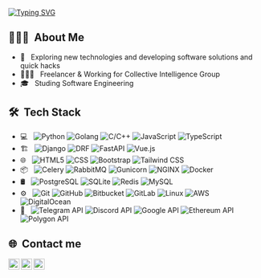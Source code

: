 
[![Typing SVG](https://readme-typing-svg.demolab.com?font=Fira+Code&size=35&pause=1000&vCenter=true&width=435&lines=hey+there+%F0%9F%91%8B;hows+it+goin%3F)](https://git.io/typing-svg)

## 👨🏻‍💻 &nbsp;About Me 

- 🤔 &nbsp; Exploring new technologies and developing software solutions and quick hacks
- 👨🏻‍💻 &nbsp; Freelancer & Working for Collective Intelligence Group
- 🎓 &nbsp; Studing Software Engineering


## 🛠 &nbsp;Tech Stack

- 💻 &nbsp;
  ![Python](https://img.shields.io/badge/-Python-333333?style=flat&logo=python)
  ![Golang](https://img.shields.io/badge/-GOLang-333333?style=flat&logo=go)
  ![C/C++](https://img.shields.io/badge/-C/C++-333333?style=flat&logo=C%2B%2B&logoColor=00599C)
  ![JavaScript](https://img.shields.io/badge/-JavaScript-333333?style=flat&logo=javascript)
  ![TypeScript](https://img.shields.io/badge/-TypeScript-333333?style=flat&logo=typescript)
- 🏗 &nbsp;
  ![Django](https://img.shields.io/badge/-Django-333333?style=flat&logo=django)
  ![DRF](https://img.shields.io/badge/DRF-333333?style=flat&logo=django)
  ![FastAPI](https://img.shields.io/badge/-FastAPI-333333?style=flat&logo=fastapi)
  ![Vue.js](https://img.shields.io/badge/-Vue.js-333333?style=flat&logo=vue.js)
- 🌐 &nbsp;
  ![HTML5](https://img.shields.io/badge/-HTML5-333333?style=flat&logo=HTML5)
  ![CSS](https://img.shields.io/badge/-CSS-333333?style=flat&logo=CSS3&logoColor=1572B6)
  ![Bootstrap](https://img.shields.io/badge/-Bootstrap-333333?style=flat&logo=bootstrap&logoColor=1572B6)
  ![Tailwind CSS](https://img.shields.io/badge/-Tailwind%20CSS-333333?style=flat&logo=tailwindcss)
- 📦 &nbsp;
  ![Celery](https://img.shields.io/badge/-Celery-333333?style=flat&logo=celery&logoColor=2cf26b)
  ![RabbitMQ](https://img.shields.io/badge/-RabbitMQ-333333?style=flat&logo=rabbitmq)
  ![Gunicorn](https://img.shields.io/badge/-Gunicorn-333333?style=flat&logo=gunicorn)
  ![NGINX](https://img.shields.io/badge/-NGINX-333333?style=flat&logo=nginx&logoColor=1cb028)
  ![Docker](https://img.shields.io/badge/-Docker-333333?style=flat&logo=docker)
- 🛢 &nbsp;
  ![PostgreSQL](https://img.shields.io/badge/-PostgreSQL-333333?style=flat&logo=PostgreSQL)
  ![SQLite](https://img.shields.io/badge/-SQLite-333333?style=flat&logo=sqlite)
  ![Redis](https://img.shields.io/badge/-Redis-333333?style=flat&logo=Redis)
  ![MySQL](https://img.shields.io/badge/-MySQL-333333?style=flat&logo=mysql)
- ⚙️ &nbsp;
  ![Git](https://img.shields.io/badge/-Git-333333?style=flat&logo=git)
  ![GitHub](https://img.shields.io/badge/-GitHub-333333?style=flat&logo=github)
  ![Bitbucket](https://img.shields.io/badge/-Bitbucket-333333?style=flat&logo=bitbucket&logoColor=3da5f5)
  ![GitLab](https://img.shields.io/badge/-GitLab-333333?style=flat&logo=gitlab)
  ![Linux](https://img.shields.io/badge/-Linux-333333?style=flat&logo=Linux)
  ![AWS](https://img.shields.io/badge/-AWS-333333?style=flat&logo=amazon)
  ![DigitalOcean](https://img.shields.io/badge/-DigitalOcean-333333?style=flat&logo=digitalocean)
- 📨 &nbsp;
  ![Telegram API](https://img.shields.io/badge/-Telegram%20API-333333?style=flat&logo=telegram)
  ![Discord API](https://img.shields.io/badge/-Discord%20API-333333?style=flat&logo=discord)
  ![Google API](https://img.shields.io/badge/-Google%20API-333333?style=flat&logo=google)
  ![Ethereum API](https://img.shields.io/badge/-Ethereum%20API-333333?style=flat&logo=ethereum)
  ![Polygon API](https://img.shields.io/badge/-Polygon%20API-333333?style=flat&logo=polygon)

## 🌐 &nbsp;Сontact me
[<img align="left" alt="zee229 | Gmail" width="22px" src="https://www.vectorlogo.zone/logos/gmail/gmail-icon.svg" />](mailto:yastrebnikita723@gmail.com)
[<img align="left" alt="zee229 | LinkedIn" width="22px" src="https://www.vectorlogo.zone/logos/linkedin/linkedin-icon.svg" />](https://www.linkedin.com/in/nikita-yastreb/)
[<img align="left" alt="zee229 | Telegram" width="22px" src="https://www.vectorlogo.zone/logos/telegram/telegram-tile.svg" />](https://t.me/nikita_yastreb)

